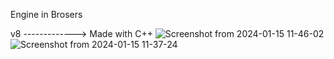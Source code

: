 Engine in Brosers

v8   -------------> Made with C++
![Screenshot from 2024-01-15 11-46-02](https://github.com/Zarpoosh/sabzlearn/assets/122268379/1d9b31d0-885b-4567-824e-1c37ea4e51b7)
![Screenshot from 2024-01-15 11-37-24](https://github.com/Zarpoosh/sabzlearn/assets/122268379/cd33587e-fcec-483a-a9a5-4f106db5f60c)
